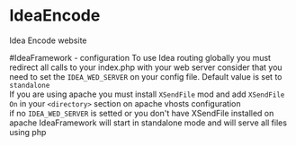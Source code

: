 # IdeaEncode

Idea Encode website


#IdeaFramework - configuration
To use Idea routing globally you must redirect all calls to your index.php with your web server
consider that you need to set the `IDEA_WED_SERVER` on your config file.
Default value is set to `standalone` <br>
If you are using apache you must install `XSendFile` mod and add `XSendFile On` in your `<directory>`
section on apache vhosts configuration <br>
if no `IDEA_WED_SERVER` is setted or you don't have XSendFile installed on apache IdeaFramework will
start in standalone mode and will serve all files using php
